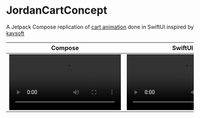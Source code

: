 # JordanCartConcept

A Jetpack Compose replication of [cart animation](https://twitter.com/_kavsoft/status/1503376998135054337?s=21) done in SwiftUI inspired by [kavsoft](https://twitter.com/_kavsoft?s=21)

| Compose | SwiftUI | 
| ------------- | ------------- |
| ![Compose](https://github.com/norrisboat/JordanCartConcept/blob/main/Media/JordanConcept.mov "Compose")  | ![Kavsoft](https://github.com/norrisboat/JordanCartConcept/blob/main/Media/CartSwiftUI.mov "Kavsoft") |
